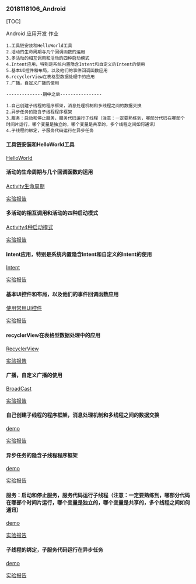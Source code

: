 ### 2018118106_Android
[TOC]

Android 应用开发 作业

```shell
1.工具链安装和HelloWorld工具
2.活动的生命周期与几个回调函数的运用
3.多活动的相互调用和活动的四种启动模式
4.Intent应用，特别是系统内置隐含Intent和自定义的Intent的使用
5.基本UI控件和布局，以及他们的事件回调函数应用
6.recyclerView在表格型数据处理中的应用
7.广播，自定义广播的使用

--------------期中之后----------------

1.自己创建子线程的程序框架，消息处理机制和多线程之间的数据交换
2.异步任务的隐含子线程程序框架
3.服务：启动和停止服务，服务代码运行子线程（注意：一定要熟练到，哪部分代码在哪部个
时间片运行，哪个变量是独立的，哪个变量是共享的，多个线程之间如何通讯）
4.子线程的绑定，子服务代码运行在异步任务
```



#### 工具链安装和HelloWorld工具

[HelloWorld](https://github.com/GRuiQi/2018118106_Android/tree/master/HelloWorld)



#### 活动的生命周期与几个回调函数的运用

[Activity生命周期](https://github.com/GRuiQi/2018118106_Android/tree/master/ActivityLifeCycle/helloworld)

[实验报告](https://github.com/GRuiQi/2018118106_Android/blob/master/ActivityLifeCycle/%E4%BD%9C%E4%B8%9A%E6%88%AA%E5%9B%BE%E6%8A%A5%E5%91%8A%20%E7%94%9F%E5%91%BD%E5%91%A8%E6%9C%9F.md)



#### 多活动的相互调用和活动的四种启动模式

[Activity4种启动模式](https://github.com/GRuiQi/2018118106_Android/tree/master/ActivityFourStarUp/StartupMode)

[实验报告](https://github.com/GRuiQi/2018118106_Android/blob/master/ActivityFourStarUp/%E5%AE%9E%E9%AA%8C%E6%8A%A5%E5%91%8A.md)



#### Intent应用，特别是系统内置隐含Intent和自定义的Intent的使用

[Intent](https://github.com/GRuiQi/2018118106_Android/tree/master/Intent/ActivityTest)

[实验报告](https://github.com/GRuiQi/2018118106_Android/blob/master/Intent/%E5%AE%9E%E9%AA%8C%E6%8A%A5%E5%91%8A.md)



#### 基本UI控件和布局，以及他们的事件回调函数应用

[使用常用UI控件](https://github.com/GRuiQi/2018118106_Android/tree/master/UIControlsAndLayouts)

[实验报告](https://github.com/GRuiQi/2018118106_Android/blob/master/UIControlsAndLayouts/%E5%AE%9E%E9%AA%8C%E6%8A%A5%E5%91%8A.md)



#### recyclerView在表格型数据处理中的应用

[RecyclerView](https://github.com/GRuiQi/2018118106_Android/tree/master/RecyclerView)

[实验报告](https://github.com/GRuiQi/2018118106_Android/blob/master/RecyclerView/%E5%AE%9E%E9%AA%8C%E6%8A%A5%E5%91%8A.md)



#### 广播，自定义广播的使用

[BroadCast](https://github.com/GRuiQi/2018118106_Android/tree/master/BroadcastTest2)

[实验报告](https://github.com/GRuiQi/2018118106_Android/blob/master/BroadcastTest2/%E5%AE%9E%E9%AA%8C%E6%8A%A5%E5%91%8A.md)



#### 自己创建子线程的程序框架，消息处理机制和多线程之间的数据交换

[demo](https://github.com/GRuiQi/2018118106_Android/tree/master/AndroidThreadTest)

[实验报告](https://github.com/GRuiQi/2018118106_Android/blob/master/AndroidThreadTest/%E5%AE%9E%E9%AA%8C%E6%8A%A5%E5%91%8A.md)



#### 异步任务的隐含子线程程序框架

[demo](https://github.com/GRuiQi/2018118106_Android/tree/master/AsyncTaskTest)

[实验报告](https://github.com/GRuiQi/2018118106_Android/blob/master/AsyncTaskTest/%E5%AE%9E%E9%AA%8C%E6%8A%A5%E5%91%8A.md)



#### 服务：启动和停止服务，服务代码运行子线程（注意：一定要熟练到，哪部分代码在哪部个时间片运行，哪个变量是独立的，哪个变量是共享的，多个线程之间如何通讯）

[demo](https://github.com/GRuiQi/2018118106_Android/tree/master/ServiceDemo2)

[实验报告](https://github.com/GRuiQi/2018118106_Android/blob/master/ServiceDemo2/%E5%AE%9E%E9%AA%8C%E6%8A%A5%E5%91%8A.md)


#### 子线程的绑定，子服务代码运行在异步任务

[demo](https://github.com/GRuiQi/2018118106_Android/tree/master/ServiceDemo3)

[实验报告](https://github.com/GRuiQi/2018118106_Android/blob/master/ServiceDemo3/%E5%AE%9E%E9%AA%8C%E6%8A%A5%E5%91%8A.md)

